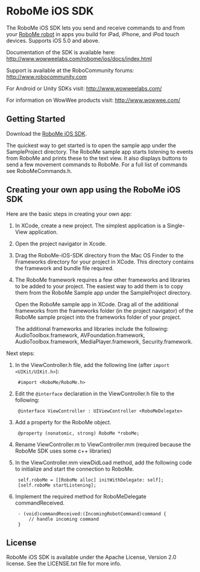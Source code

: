 RoboMe iOS SDK
===============

The RoboMe iOS SDK lets you send and receive commands to and from your [RoboMe robot](http://www.wowwee.com) in apps you build for iPad, iPhone, and iPod touch devices. Supports iOS 5.0 and above.

Documentation of the SDK is available here: http://www.wowweelabs.com/robome/ios/docs/index.html

Support is available at the RoboCommunity forums: http://www.robocommunity.com

For Android or Unity SDKs visit: http://www.wowweelabs.com/

For information on WowWee products visit: http://www.wowwee.com/

Getting Started
---------------------------------------

Download the [RoboMe iOS SDK](https://github.com/WowWeeLabs/RoboMe-iOS-SDK).

The quickest way to get started is to open the sample app under the SampleProject directory. The RoboMe sample app starts listening to events from RoboMe and prints these to the text view. It also displays buttons to send a few movement commands to RoboMe. For a full list of commands see RoboMeCommands.h.

Creating your own app using the RoboMe iOS SDK
-----------------------------------------------

Here are the basic steps in creating your own app:

1. In XCode, create a new project. The simplest application is a Single-View application.

2. Open the project navigator in Xcode.

3. Drag the RoboMe-iOS-SDK directory from the Mac OS Finder to the Frameworks directory for your project in XCode. This directory contains the framework and bundle file required.

4. The RoboMe framework requires a few other frameworks and libraries to be added to your project. The easiest way to add them is
to copy them from the RoboMe Sample app under the SampleProject directory.

	Open the RoboMe sample app in XCode. Drag all of the additional frameworks from the frameworks folder (in the project navigator)
	of the RoboMe sample project into the frameworks folder of your project.
	
	The additional frameworks and libraries include the following: AudioToolbox.framework, AVFoundation.framework, AudioToolbox.framework, MediaPlayer.framework, Security.framework.

Next steps:

1. In the ViewController.h file, add the following line (after `import <UIKit/UIKit.h>`):

		#import <RoboMe/RoboMe.h>

2. Edit the `@interface` declaration in the ViewController.h file to the following:

		@interface ViewController : UIViewController <RoboMeDelegate>

3. Add a property for the RoboMe object.

		@property (nonatomic, strong) RoboMe *roboMe;

4. Rename ViewController.m to ViewController.mm (required because the RoboMe SDK uses some c++ libraries)

5. In the ViewController.mm viewDidLoad method, add the following code to initialize and start the connection to RoboMe.

		self.roboMe = [[RoboMe alloc] initWithDelegate: self];
		[self.roboMe startListening];
		

6. Implement the required method for RoboMeDelegate commandReceived.

		- (void)commandReceived:(IncomingRobotCommand)command {
			// handle incoming command
		}

License
-----------------------------------------------

RoboMe iOS SDK is available under the Apache License, Version 2.0 license. See the LICENSE.txt file for more info.